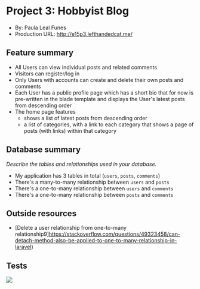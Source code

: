 # Project 3: Hobbyist Blog
+ By: Paula Leal Funes
+ Production URL: http://e15p3.lefthandedcat.me/

## Feature summary
+ All Users can view individual posts and related comments 
+ Visitors can register/log in
+ Only Users with accounts can create and delete their own posts and comments
+ Each User has a public profile page which has a short bio that for now is pre-written in the blade template and displays the User's latest posts from descending order 
+ The home page features
  + shows a list of latest posts from descending order
  + a list of categories, with a link to each category that shows a page of posts (with links) within that category

  
## Database summary
*Describe the tables and relationships used in your database.*

+ My application has 3 tables in total (`users`, `posts`, `comments`)
+ There's a many-to-many relationship between `users` and `posts`
+ There's a one-to-many relationship between `users` and `comments`
+ There's a one-to-many relationship between `posts` and `comments`

## Outside resources
* [Delete a user relationship from one-to-many relationship9]https://stackoverflow.com/questions/49323458/can-detach-method-also-be-applied-to-one-to-many-relationship-in-laravel)


## Tests
![](image.png)